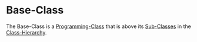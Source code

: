 # Base-Class

The Base-Class is a [Programming-Class](250000029.md) that is above its [Sub-Classes](250000032.md) in the [Class-Hierarchy](250000034.md).